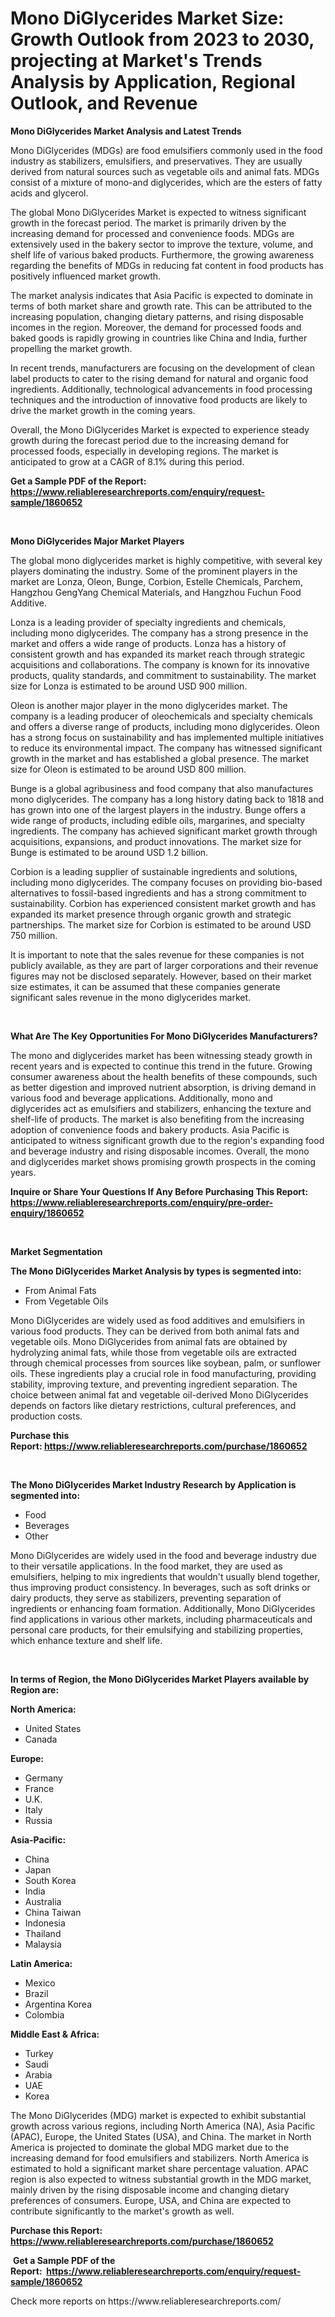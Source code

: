 <p><h1>Mono DiGlycerides Market Size: Growth Outlook from 2023 to 2030, projecting at Market's Trends Analysis by Application, Regional Outlook, and Revenue</h1></p><p><strong>Mono DiGlycerides Market Analysis and Latest Trends</strong></p>
<p><p>Mono DiGlycerides (MDGs) are food emulsifiers commonly used in the food industry as stabilizers, emulsifiers, and preservatives. They are usually derived from natural sources such as vegetable oils and animal fats. MDGs consist of a mixture of mono-and diglycerides, which are the esters of fatty acids and glycerol.</p><p>The global Mono DiGlycerides Market is expected to witness significant growth in the forecast period. The market is primarily driven by the increasing demand for processed and convenience foods. MDGs are extensively used in the bakery sector to improve the texture, volume, and shelf life of various baked products. Furthermore, the growing awareness regarding the benefits of MDGs in reducing fat content in food products has positively influenced market growth.</p><p>The market analysis indicates that Asia Pacific is expected to dominate in terms of both market share and growth rate. This can be attributed to the increasing population, changing dietary patterns, and rising disposable incomes in the region. Moreover, the demand for processed foods and baked goods is rapidly growing in countries like China and India, further propelling the market growth.</p><p>In recent trends, manufacturers are focusing on the development of clean label products to cater to the rising demand for natural and organic food ingredients. Additionally, technological advancements in food processing techniques and the introduction of innovative food products are likely to drive the market growth in the coming years.</p><p>Overall, the Mono DiGlycerides Market is expected to experience steady growth during the forecast period due to the increasing demand for processed foods, especially in developing regions. The market is anticipated to grow at a CAGR of 8.1% during this period.</p></p>
<p><strong>Get a Sample PDF of the Report:&nbsp; <a href="https://www.reliableresearchreports.com/enquiry/request-sample/1860652">https://www.reliableresearchreports.com/enquiry/request-sample/1860652</a></strong></p>
<p>&nbsp;</p>
<p><strong>Mono DiGlycerides Major Market Players</strong></p>
<p><p>The global mono diglycerides market is highly competitive, with several key players dominating the industry. Some of the prominent players in the market are Lonza, Oleon, Bunge, Corbion, Estelle Chemicals, Parchem, Hangzhou GengYang Chemical Materials, and Hangzhou Fuchun Food Additive. </p><p>Lonza is a leading provider of specialty ingredients and chemicals, including mono diglycerides. The company has a strong presence in the market and offers a wide range of products. Lonza has a history of consistent growth and has expanded its market reach through strategic acquisitions and collaborations. The company is known for its innovative products, quality standards, and commitment to sustainability. The market size for Lonza is estimated to be around USD 900 million.</p><p>Oleon is another major player in the mono diglycerides market. The company is a leading producer of oleochemicals and specialty chemicals and offers a diverse range of products, including mono diglycerides. Oleon has a strong focus on sustainability and has implemented multiple initiatives to reduce its environmental impact. The company has witnessed significant growth in the market and has established a global presence. The market size for Oleon is estimated to be around USD 800 million.</p><p>Bunge is a global agribusiness and food company that also manufactures mono diglycerides. The company has a long history dating back to 1818 and has grown into one of the largest players in the industry. Bunge offers a wide range of products, including edible oils, margarines, and specialty ingredients. The company has achieved significant market growth through acquisitions, expansions, and product innovations. The market size for Bunge is estimated to be around USD 1.2 billion.</p><p>Corbion is a leading supplier of sustainable ingredients and solutions, including mono diglycerides. The company focuses on providing bio-based alternatives to fossil-based ingredients and has a strong commitment to sustainability. Corbion has experienced consistent market growth and has expanded its market presence through organic growth and strategic partnerships. The market size for Corbion is estimated to be around USD 750 million.</p><p>It is important to note that the sales revenue for these companies is not publicly available, as they are part of larger corporations and their revenue figures may not be disclosed separately. However, based on their market size estimates, it can be assumed that these companies generate significant sales revenue in the mono diglycerides market.</p></p>
<p>&nbsp;</p>
<p><strong>What Are The Key Opportunities For Mono DiGlycerides Manufacturers?</strong></p>
<p><p>The mono and diglycerides market has been witnessing steady growth in recent years and is expected to continue this trend in the future. Growing consumer awareness about the health benefits of these compounds, such as better digestion and improved nutrient absorption, is driving demand in various food and beverage applications. Additionally, mono and diglycerides act as emulsifiers and stabilizers, enhancing the texture and shelf-life of products. The market is also benefiting from the increasing adoption of convenience foods and bakery products. Asia Pacific is anticipated to witness significant growth due to the region's expanding food and beverage industry and rising disposable incomes. Overall, the mono and diglycerides market shows promising growth prospects in the coming years.</p></p>
<p><strong>Inquire or Share Your Questions If Any Before Purchasing This Report: <a href="https://www.reliableresearchreports.com/enquiry/pre-order-enquiry/1860652">https://www.reliableresearchreports.com/enquiry/pre-order-enquiry/1860652</a></strong></p>
<p>&nbsp;</p>
<p><strong>Market Segmentation</strong></p>
<p><strong>The Mono DiGlycerides Market Analysis by types is segmented into:</strong></p>
<p><ul><li>From Animal Fats</li><li>From Vegetable Oils</li></ul></p>
<p><p>Mono DiGlycerides are widely used as food additives and emulsifiers in various food products. They can be derived from both animal fats and vegetable oils. Mono DiGlycerides from animal fats are obtained by hydrolyzing animal fats, while those from vegetable oils are extracted through chemical processes from sources like soybean, palm, or sunflower oils. These ingredients play a crucial role in food manufacturing, providing stability, improving texture, and preventing ingredient separation. The choice between animal fat and vegetable oil-derived Mono DiGlycerides depends on factors like dietary restrictions, cultural preferences, and production costs.</p></p>
<p><strong>Purchase this Report:&nbsp;<a href="https://www.reliableresearchreports.com/purchase/1860652">https://www.reliableresearchreports.com/purchase/1860652</a></strong></p>
<p>&nbsp;</p>
<p><strong>The Mono DiGlycerides Market Industry Research by Application is segmented into:</strong></p>
<p><ul><li>Food</li><li>Beverages</li><li>Other</li></ul></p>
<p><p>Mono DiGlycerides are widely used in the food and beverage industry due to their versatile applications. In the food market, they are used as emulsifiers, helping to mix ingredients that wouldn't usually blend together, thus improving product consistency. In beverages, such as soft drinks or dairy products, they serve as stabilizers, preventing separation of ingredients or enhancing foam formation. Additionally, Mono DiGlycerides find applications in various other markets, including pharmaceuticals and personal care products, for their emulsifying and stabilizing properties, which enhance texture and shelf life.</p></p>
<p>&nbsp;</p>
<p><strong>In terms of Region, the Mono DiGlycerides Market Players available by Region are:</strong></p>
<p>
    <p> <strong> North America: </strong>
        <ul>
            <li>United States</li>
            <li>Canada</li>
        </ul>
        </p> 
    <p> <strong> Europe: </strong>
        <ul>
            <li>Germany</li>
            <li>France</li>
            <li>U.K.</li>
            <li>Italy</li>
            <li>Russia</li>
        </ul>
        </p> 
    <p> <strong> Asia-Pacific: </strong>
        <ul>
            <li>China</li>
            <li>Japan</li>
            <li>South Korea</li>
            <li>India</li>
            <li>Australia</li>
            <li>China Taiwan</li>
            <li>Indonesia</li>
            <li>Thailand</li>
            <li>Malaysia</li>
        </ul>
        </p> 
    <p> <strong> Latin America: </strong>
        <ul>
            <li>Mexico</li>
            <li>Brazil</li>
            <li>Argentina Korea</li>
            <li>Colombia</li>
        </ul>
        </p> 
    <p> <strong> Middle East & Africa: </strong>
        <ul>
            <li>Turkey</li>
            <li>Saudi</li>
            <li>Arabia</li>
            <li>UAE</li>
            <li>Korea</li>
        </ul>
    </p>
    </p>
<p><p>The Mono DiGlycerides (MDG) market is expected to exhibit substantial growth across various regions, including North America (NA), Asia Pacific (APAC), Europe, the United States (USA), and China. The market in North America is projected to dominate the global MDG market due to the increasing demand for food emulsifiers and stabilizers. North America is estimated to hold a significant market share percentage valuation. APAC region is also expected to witness substantial growth in the MDG market, mainly driven by the rising disposable income and changing dietary preferences of consumers. Europe, USA, and China are expected to contribute significantly to the market's growth as well.</p></p>
<p><strong>Purchase this Report: <a href="https://www.reliableresearchreports.com/purchase/1860652">https://www.reliableresearchreports.com/purchase/1860652</a></strong></p>
<p>&nbsp;<strong>Get a Sample PDF of the Report:&nbsp;&nbsp;<a href="https://www.reliableresearchreports.com/enquiry/request-sample/1860652">https://www.reliableresearchreports.com/enquiry/request-sample/1860652</a></strong></p>
<p><strong></strong></p>
<p>Check more reports on https://www.reliableresearchreports.com/</p>